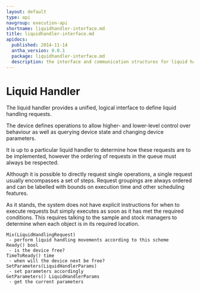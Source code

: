 ```yaml
---
layout: default
type: api
navgroup: execution-api
shortname: liquidhandler-interface.md
title: liquidhandler-interface.md
apidocs:
  published: 2014-11-14
  antha_version: 0.0.1
  package: liquidhandler-interface.md
  description: the interface and communication structures for liquid handling requests
---
```

# Liquid Handler

The liquid handler provides a unified, logical interface to define liquid handling requests. 

The device defines operations to allow higher- and lower-level control over behaviour as well as querying device state and changing device parameters. 

It is up to a particular liquid handler to determine how these requests are to be implemented, however the ordering of requests in the queue must always be respected. 

Although it is possible to directly request single operations, a single request usually encompasses a set of steps. 
Request groupings are always ordered and can be labelled with bounds on execution time and other scheduling features. 

As it stands, the system does not have explicit instructions for when to execute requests but simply executes as soon as it has met the required conditions. This requires talking to the sample and stock managers to determine when each object is in its required location. 

    Mix(LiquidHandlingRequest)
     - perform liquid handling movements according to this scheme
    Ready() bool
     - is the device free?
    TimeToReady() time
     - when will the device next be free?
    SetParameters(LiquidHandlerParams)
     - set parameters accordingly
    GetParameters() LiquidHandlerParams
     - get the current parameters 


   
